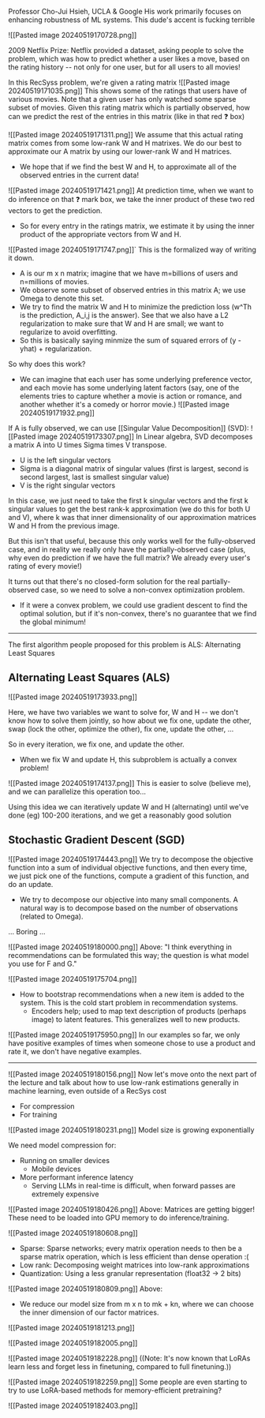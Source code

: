 Professor Cho-Jui Hsieh, UCLA & Google
His work primarily focuses on enhancing robustness of ML systems.
This dude's accent is fucking terrible


![[Pasted image 20240519170728.png]]

2009 Netflix Prize: Netflix provided a dataset, asking people to solve the problem, which was how to predict whether a user likes a move, based on the rating history -- not only for one user, but for all users to all movies!

In this RecSyss problem, we're given a rating matrix
![[Pasted image 20240519171035.png]]
This shows some of the ratings that users have of various movies. Note that a given user has only watched some sparse subset of movies. Given this rating matrix which is partially observed, how can we predict the rest of the entries in this matrix (like in that red ❓ box)

![[Pasted image 20240519171311.png]]
We assume that this actual rating matrix comes from some low-rank W and H matrixes. We do our best to approximate our A matrix by using our lower-rank W and H matrices.
- We hope that if we find the best W and H, to approximate all of the observed entries in the current data!

![[Pasted image 20240519171421.png]]
At prediction time, when we want to do inference on that ❓ mark box, we take the inner product of these two red vectors to get the prediction.
- So for every entry in the ratings matrix, we estimate it by using the inner product of the appropriate vectors from W and H.

![[Pasted image 20240519171747.png]]`
This is the formalized way of writing it down. 
- A is our m x n matrix; imagine that we have m=billions of users and n=millions of movies.
- We observe some subset of observed entries in this matrix A; we use Omega to denote this set.
- We try to find the matrix W and H to minimize the prediction loss (w^Th is the prediction, A_i,j is the answer). See that we also have a L2 regularization to make sure that W and H are small; we want to regularize to avoid overfitting.
- So this is basically saying minmize the sum of squared errors of (y - yhat) + regularization.

So why does this work?
- We can imagine that each user has some underlying preference vector, and each movie has some underlying latent factors (say, one of the elements tries to capture whether a movie is action or romance, and another whether it's a comedy or horror movie.)
![[Pasted image 20240519171932.png]]


If A is fully observed, we can use [[Singular Value Decomposition]] (SVD):
![[Pasted image 20240519173307.png]]
In Linear algebra, SVD decomposes a matrix A into U times Sigma times V transpose.
- U is the left singular vectors
- Sigma is a diagonal matrix of singular values (first is largest, second is second largest, last is smallest singular value)
- V is the right singular vectors

In this case, we just need to take the first k singular vectors and the first k singular values to get the best rank-k approximation (we do this for both U and V), where k was that inner dimensionality of our approximation matrices W and H from the previous image.

But this isn't that useful, because this only works well for the fully-observed case, and in reality we really only have the partially-observed case (plus, why even do prediction if we have the full matrix? We already every user's rating of every movie!)

It turns out that there's no closed-form solution for the real partially-observed case, so we need to solve a non-convex optimization problem.
- If it were a convex problem, we could use gradient descent to find the optimal solution, but if it's non-convex, there's no guarantee that we find the global minimum!

----

The first algorithm people proposed for this problem is ALS: Alternating Least Squares

## Alternating Least Squares (ALS)

![[Pasted image 20240519173933.png]]

Here, we have two variables we want to solve for, W and H -- we don't know how to solve them jointly, so how about we fix one, update the other, swap (lock the other, optimize the other), fix one, update the other, ...

So in every iteration, we fix one, and update the other.
- When we fix W and update H, this subproblem is actually a convex problem!

![[Pasted image 20240519174137.png]]
This is easier to solve (believe me), and we can parallelize this operation too...

Using this idea we can iteratively update W and H (alternating) until we've done (eg) 100-200 iterations, and we get a reasonably good solution


## Stochastic Gradient Descent (SGD)

![[Pasted image 20240519174443.png]]
We try to decompose the objective function into a sum of individual objective functions, and then every time, we just pick one of the functions, compute a gradient of this function, and do an update.
- We try to decompose our objective into many small components. A natural way is to decompose based on the number of observations (related to Omega).


... Boring ...

![[Pasted image 20240519180000.png]]
Above: "I think everything in recommendations can be formulated this way; the question is what model you use for F and G."

![[Pasted image 20240519175704.png]]
- How to bootstrap recommendations when a new item is added to the system. This is the cold start problem in recommendation systems.
	- Encoders help; used to map text description of products (perhaps image) to latent features. This generalizes well to new products.

![[Pasted image 20240519175950.png]]
In our examples so far, we only have positive examples of times when someone chose to use a product and rate it, we don't have negative examples.


----
![[Pasted image 20240519180156.png]]
Now let's move onto the next part of the lecture and talk about how to use low-rank estimations generally in machine learning, even outside of a RecSys cost
- For compression
- For training

![[Pasted image 20240519180231.png]]
Model size is growing exponentially

We need model compression for:
- Running on smaller devices
	- Mobile devices
- More performant inference latency
	- Serving LLMs in real-time is difficult, when forward passes are extremely expensive


![[Pasted image 20240519180426.png]]
Above: Matrices are getting bigger! These need to be loaded into GPU memory to do inference/training.

![[Pasted image 20240519180608.png]]
- Sparse: Sparse networks; every matrix operation needs to then be a sparse matrix operation, which is less efficient than dense operation :( 
- Low rank: Decomposing weight matrices into low-rank approximations
- Quantization: Using a less granular representation (float32 -> 2 bits)

![[Pasted image 20240519180809.png]]
Above:
- We reduce our model size from m x n to mk + kn, where we can choose the inner dimension of our factor matrices.

![[Pasted image 20240519181213.png]]

![[Pasted image 20240519182005.png]]

![[Pasted image 20240519182228.png]]
((Note: It's now known that LoRAs learn less and forget less in finetuning, compared to full finetuning.))


![[Pasted image 20240519182259.png]]
Some people are even starting to try to use LoRA-based methods for memory-efficient pretraining?


![[Pasted image 20240519182403.png]]


